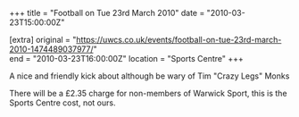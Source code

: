 +++
title = "Football on Tue 23rd March 2010"
date = "2010-03-23T15:00:00Z"

[extra]
original = "https://uwcs.co.uk/events/football-on-tue-23rd-march-2010-1474489037977/"    
end = "2010-03-23T16:00:00Z"
location = "Sports Centre"
+++

A nice and friendly kick about although be wary of Tim "Crazy Legs" Monks

There will be a £2.35 charge for non-members of Warwick Sport, this is the Sports Centre cost, not ours.

